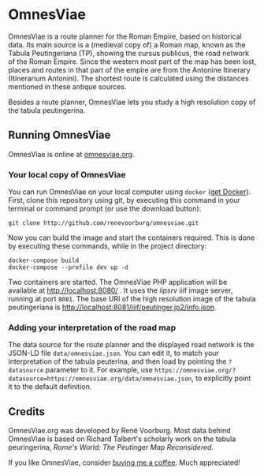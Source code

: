 # OmnesViae

OmnesViae is a route planner for the Roman Empire, based on historical data. Its main source is a (medieval copy of) a Roman map, known as the Tabula Peutingeriana (TP), showing the cursus publicus, the road network of the Roman Empire. Since the western most part of the map has been lost, places and routes in that part of the empire are from the Antonine Itinerary (Itinerarium Antonini).
The shortest route is calculated using the distances mentioned in these antique sources.

Besides a route planner, OmnesViae lets you study a high resolution copy of the tabula peutingerina.

## Running OmnesViae

OmnesViae is online at [omnesviae.org](https://omnesviae.org).

### Your local copy of OmnesViae

You can run OmnesViae on your local computer using `docker` ([get Docker](https://docs.docker.com/get-docker/)). First, clone this repository using git, by executing this command in your terminal or command prompt (or use the download button):

    git clone http://github.com/renevoorburg/omnesviae.git

Now you can build the image and start the containers required. This is done by executing these commands, while in the project directory:

	docker-compose build
	docker-compose --profile dev up -d

Two containers are started. The OmnesViae PHP application will be available at [http://localhost:8080/](http://localhost:8080/) . It uses the *iipsrv* iiif image server, running at port `8081`. The base URI of the high resolution image of the tabula peutingeriana is [http://localhost:8081/iiif/peutinger.jp2/info.json](http://localhost:8081/iiif/peutinger.jp2/info.json).

### Adding your interpretation of the road map

The data source for the route planner and the displayed road network is the JSON-LD file `data/omnesviae.json`. You can edit it, to match your interpretation of the tabula peuterina, and then load by pointing the `?datasource` parameter to it. For example, use `https://omnesviae.org/?datasource=https://omnesviae.org/data/omnesviae.json`, to explicitly point it to the default definition.

## Credits

OmnesViae.org was developed by René Voorburg. Most data behind OmnesViae is based on Richard Talbert's scholarly work on the tabula peuringerina, *Rome's World: The Peutinger Map Reconsidered*. 

If you like OmnesViae, consider [buying me a coffee](https://buymeacoffee.com/omnesviae). Much appreciated!

